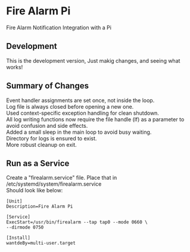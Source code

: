 # Fire Alarm Pi
Fire Alarm Notification Integration with a Pi

## Development
This is the development version, Just makig changes, and seeing what works!

## Summary of Changes
Event handler assignments are set once, not inside the loop.  
Log file is always closed before opening a new one.  
Used context-specific exception handling for clean shutdown.  
All log writing functions now require the file handle (lf) as a parameter to avoid confusion and side effects.  
Added a small sleep in the main loop to avoid busy waiting.  
Directory for logs is ensured to exist.  
More robust cleanup on exit.  

## Run as a Service  
Create a "firealarm.service" file. Place that in /etc/systemd/system/firealarm.service  
Should look like below:  

```
[Unit]  
Description=Fire Alarm Pi

[Service]
ExecStart=/usr/bin/firealarm --tap tap0 --mode 0660 \
--dirmode 0750

[Install]
wantdeBy=multi-user.target
```
